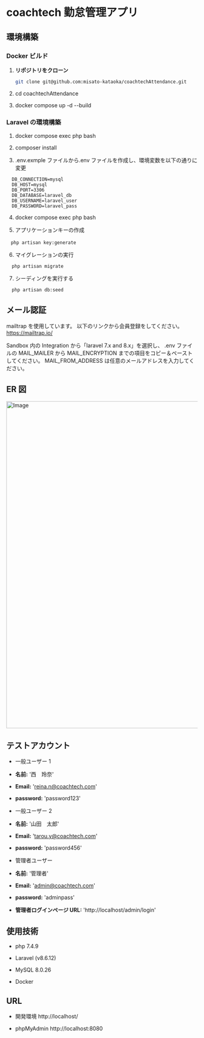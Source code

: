 # coachtech 勤怠管理アプリ

## 環境構築

### Docker ビルド

1. **リポジトリをクローン**

   ```bash
   git clone git@github.com:misato-kataoka/coachtechAttendance.git

   ```

2. cd coachtechAttendance

3. docker compose up -d --build

### Laravel の環境構築

1. docker compose exec php bash

2. composer install

3. .env.exmple ファイルから.env ファイルを作成し、環境変数を以下の通りに変更

```
  DB_CONNECTION=mysql
  DB_HOST=mysql
  DB_PORT=3306
  DB_DATABASE=laravel_db
  DB_USERNAME=laravel_user
  DB_PASSWORD=laravel_pass

```

4. docker compose exec php bash

5. アプリケーションキーの作成

```
　php artisan key:generate
```

6. マイグレーションの実行

```
  php artisan migrate
```

7. シーディングを実行する

```
  php artisan db:seed
```

## メール認証

mailtrap を使用しています。
以下のリンクから会員登録をしてください。
https://mailtrap.io/

Sandbox 内の Integration から「laravel 7.x and 8.x」を選択し、
.env ファイルの MAIL_MAILER から MAIL_ENCRYPTION までの項目をコピー＆ペーストしてください。
MAIL_FROM_ADDRESS は任意のメールアドレスを入力してください。

## ER 図

<img width="1026" height="858" alt="Image" src="https://github.com/user-attachments/assets/fa6e886e-77d1-4c50-92a4-8f51a4b0b1f2" />

## テストアカウント

- 一般ユーザー 1
- **名前:** '西　玲奈'
- **Email:** 'reina.n@coachtech.com'
- **password:** 'password123'

- 一般ユーザー 2
- **名前:** '山田　太郎'
- **Email:** 'tarou.y@coachtech.com'
- **password:** 'password456'

- 管理者ユーザー
- **名前:** '管理者'
- **Email:** 'admin@coachtech.com'
- **password:** 'adminpass'
- **管理者ログインページ URL:** 'http://localhost/admin/login'

## 使用技術

- php 7.4.9

- Laravel (v8.6.12)

- MySQL 8.0.26

- Docker

## URL

- 開発環境 http://localhost/

- phpMyAdmin http://localhost:8080
